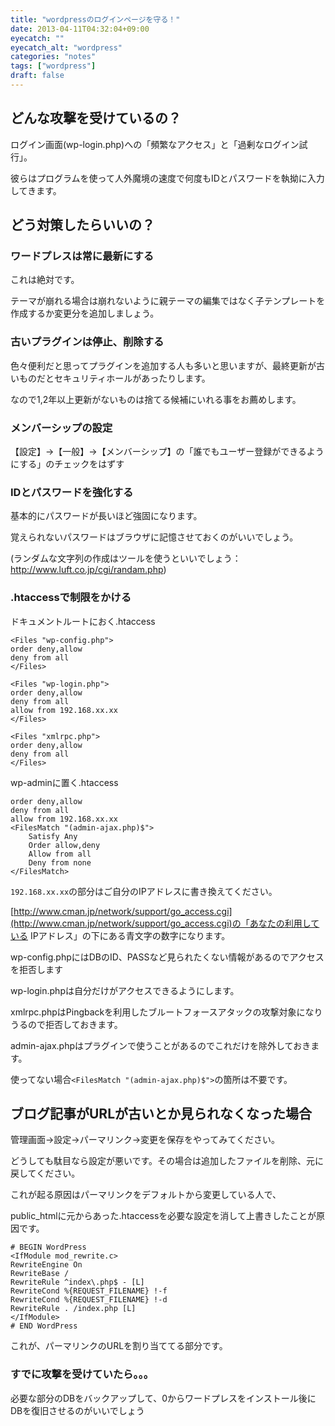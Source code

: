 ```yaml
---
title: "wordpressのログインページを守る！"
date: 2013-04-11T04:32:04+09:00
eyecatch: ""
eyecatch_alt: "wordpress"
categories: "notes"
tags: ["wordpress"]
draft: false
---
```


<h2>どんな攻撃を受けているの？</h2>
ログイン画面(wp-login.php)への「頻繁なアクセス」と「過剰なログイン試行」。

彼らはプログラムを使って人外魔境の速度で何度もIDとパスワードを執拗に入力してきます。

<h2>どう対策したらいいの？</h2>
<h3>ワードプレスは常に最新にする</h3>

これは絶対です。

テーマが崩れる場合は崩れないように親テーマの編集ではなく子テンプレートを作成するか変更分を追加しましょう。

<h3>古いプラグインは停止、削除する</h3>

色々便利だと思ってプラグインを追加する人も多いと思いますが、最終更新が古いものだとセキュリティホールがあったりします。

なので1,2年以上更新がないものは捨てる候補にいれる事をお薦めします。

<h3>メンバーシップの設定</h3>
【設定】→【一般】→【メンバーシップ】の「誰でもユーザー登録ができるようにする」のチェックをはずす

<h3>IDとパスワードを強化する</h3>
基本的にパスワードが長いほど強固になります。

覚えられないパスワードはブラウザに記憶させておくのがいいでしょう。

(ランダムな文字列の作成はツールを使うといいでしょう：<a href="http://www.luft.co.jp/cgi/randam.php" target="_blank">http://www.luft.co.jp/cgi/randam.php</a>)

<h3>.htaccessで制限をかける</h3>

ドキュメントルートにおく.htaccess

```
<Files "wp-config.php">
order deny,allow
deny from all
</Files>

<Files "wp-login.php">
order deny,allow
deny from all
allow from 192.168.xx.xx
</Files>

<Files "xmlrpc.php">
order deny,allow
deny from all
</Files>
```

wp-adminに置く.htaccess

```
order deny,allow
deny from all
allow from 192.168.xx.xx
<FilesMatch "(admin-ajax.php)$">
    Satisfy Any
    Order allow,deny
    Allow from all
    Deny from none
</FilesMatch>
```

`192.168.xx.xx`の部分はご自分のIPアドレスに書き換えてください。

[http://www.cman.jp/network/support/go_access.cgi](http://www.cman.jp/network/support/go_access.cgi)の「あなたの利用している IPアドレス」の下にある青文字の数字になります。

wp-config.phpにはDBのID、PASSなど見られたくない情報があるのでアクセスを拒否します

wp-login.phpは自分だけがアクセスできるようにします。

xmlrpc.phpはPingbackを利用したブルートフォースアタックの攻撃対象になりうるので拒否しておきます。

admin-ajax.phpはプラグインで使うことがあるのでこれだけを除外しておきます。

使ってない場合`<FilesMatch "(admin-ajax.php)$">`の箇所は不要です。


<h2>ブログ記事がURLが古いとか見られなくなった場合</h2>
管理画面→設定→パーマリンク→変更を保存をやってみてください。

どうしても駄目なら設定が悪いです。その場合は追加したファイルを削除、元に戻してください。

これが起る原因はパーマリンクをデフォルトから変更している人で、

public_htmlに元からあった.htaccessを必要な設定を消して上書きしたことが原因です。

```
# BEGIN WordPress
<IfModule mod_rewrite.c>
RewriteEngine On
RewriteBase /
RewriteRule ^index\.php$ - [L]
RewriteCond %{REQUEST_FILENAME} !-f
RewriteCond %{REQUEST_FILENAME} !-d
RewriteRule . /index.php [L]
</IfModule>
# END WordPress
```

これが、パーマリンクのURLを割り当ててる部分です。

<h3>すでに攻撃を受けていたら。。。</h3>
必要な部分のDBをバックアップして、0からワードプレスをインストール後にDBを復旧させるのがいいでしょう
